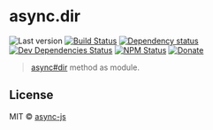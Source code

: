 # async.dir

![Last version](https://img.shields.io/github/tag/async-js/dir.svg?style=flat-square)
[![Build Status](http://img.shields.io/travis/async-js/dir/master.svg?style=flat-square)](https://travis-ci.org/async-js/dir)
[![Dependency status](http://img.shields.io/david/async-js/dir.svg?style=flat-square)](https://david-dm.org/async-js/dir)
[![Dev Dependencies Status](http://img.shields.io/david/dev/async-js/dir.svg?style=flat-square)](https://david-dm.org/async-js/dir#info=devDependencies)
[![NPM Status](http://img.shields.io/npm/dm/dir.svg?style=flat-square)](https://www.npmjs.org/package/dir)
[![Donate](https://img.shields.io/badge/donate-paypal-blue.svg?style=flat-square)](https://paypal.me/kikobeats)

> [async#dir](https://github.com/async-js/async#dir) method as module.

## License

MIT © [async-js](https://github.com/async-js)
